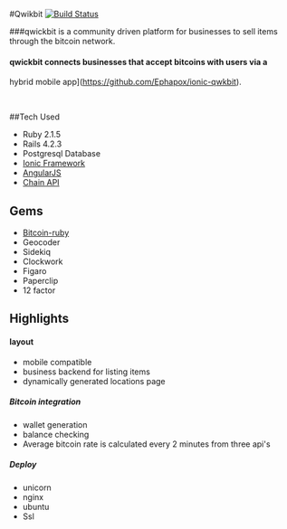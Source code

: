 #Qwikbit
[![Build Status](https://travis-ci.org/mmplisskin/rails-qwickbit.svg)](https://travis-ci.org/mmplisskin/rails-qwickbit)


###qwickbit is a community driven platform for businesses to sell items through the bitcoin network.



#### qwickbit connects businesses that accept bitcoins with users via a
hybrid mobile app](https://github.com/Ephapox/ionic-qwkbit).

 <br />

##Tech Used

* Ruby 2.1.5
* Rails 4.2.3
* Postgresql Database
* [Ionic Framework](http://ionicframework.com/)
* [AngularJS](https://angularjs.org/)
* [Chain API](https://chain.com/)

## Gems

- [Bitcoin-ruby](https://github.com/lian/bitcoin-ruby)
- Geocoder
- Sidekiq
- Clockwork
- Figaro
- Paperclip
- 12 factor

## Highlights


#### layout
- mobile compatible
- business backend for listing items
- dynamically generated locations page


##### Bitcoin integration
- wallet generation
- balance checking
- Average bitcoin rate is calculated every 2 minutes from three api's

##### Deploy
- unicorn
- nginx
- ubuntu
- Ssl
